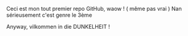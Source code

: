 Ceci est mon tout premier repo GitHub, waow ! ( même pas vrai )
Nan sérieusement  c'est genre le 3ème

Anyway, vilkommen in die DUNKELHEIT ! 